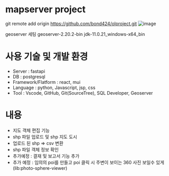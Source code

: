 # mapserver project
git remote add origin https://github.com/bond424/olproject.git
![image](https://github.com/user-attachments/assets/71bfbfe7-0c53-4d11-bdaf-73ee5c170db5)

geoserver 세팅
geoserver-2.20.2-bin
jdk-11.0.21_windows-x64_bin

# 사용 기술 및 개발 환경
- Server : fastapi
- DB : postgresql
- Framework/Flatform : react, mui
- Language : python, Javascript, jsp, css
- Tool : Vscode, GitHub, Git(SourceTree), SQL Developer, Geoserver

# 내용
- 지도 객체 편집 기능
- shp 파일 업로드 및 shp 지도 도시
- 업로드 된 shp => csv 변환
- shp 파일 객체 정보 확인
- 추가예정 : 결재 및 보고서 기능 추가
- 추가 예정 : 임의의 poi를 만들고 poi 클릭 시 주변이 보이는 360 사진 보일수 있게 (lib:photo-sphere-viewer)
